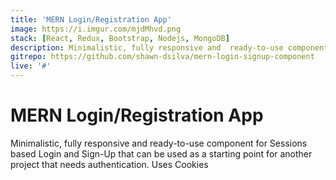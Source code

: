 ```yaml
---
title: 'MERN Login/Registration App'
image: https://i.imgur.com/mjdMhvd.png
stack: [React, Redux, Bootstrap, Nodejs, MongoDB]
description: Minimalistic, fully responsive and  ready-to-use component for Sessions based Login and Sign-Up   that can be used as a starting point for another project that needs authentication. Uses Cookies
gitrepo: https://github.com/shawn-dsilva/mern-login-signup-component
live: '#'
---
```






# MERN Login/Registration App
Minimalistic, fully responsive and  ready-to-use component for Sessions based Login and Sign-Up   that can be used as a starting point for another project that needs authentication. Uses Cookies
